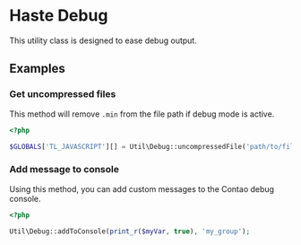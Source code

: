 # Haste Debug

This utility class is designed to ease debug output.


## Examples ##

### Get uncompressed files ###

This method will remove `.min` from the file path if debug mode is active.

```php
<?php

$GLOBALS['TL_JAVASCRIPT'][] = Util\Debug::uncompressedFile('path/to/file.min.js');
```


### Add message to console ###

Using this method, you can add custom messages to the Contao debug console.

```php
<?php

Util\Debug::addToConsole(print_r($myVar, true), 'my_group');
```
